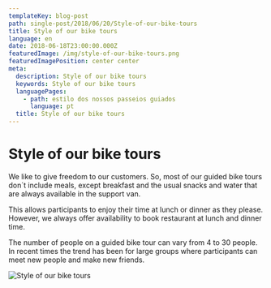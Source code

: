 ```yaml
---
templateKey: blog-post
path: single-post/2018/06/20/Style-of-our-bike-tours
title: Style of our bike tours
language: en
date: 2018-06-18T23:00:00.000Z
featuredImage: /img/style-of-our-bike-tours.png
featuredImagePosition: center center
meta:
  description: Style of our bike tours
  keywords: Style of our bike tours
  languagePages:
    - path: estilo dos nossos passeios guiados
      language: pt
  title: Style of our bike tours
---
```

# Style of our bike tours

We like to give freedom to our customers. So, most of our guided bike tours don´t include meals, except breakfast and the usual snacks and water that are always available in the support van.

This allows participants to enjoy their time at lunch or dinner as they please. However, we always offer availability to book restaurant at lunch and dinner time.

The number of people on a guided bike tour can vary from 4 to 30 people. In recent times the trend has been for large groups where participants can meet new people and make new friends.

![Style of our bike tours](/img/style-of-our-bike-tours.png "Style of our bike tours")
